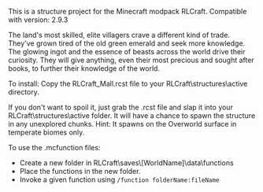 This is a structure project for the Minecraft modpack RLCraft. 
Compatible with version: 2.9.3

The land's most skilled, elite villagers crave a different kind of trade. They've grown tired of the old green emerald and seek more knowledge. 
The glowing ingot and the essence of beasts across the world drive their curiosity. They will give anything, even their most precious and sought after books, to further their knowledge of the world.

To install:
Copy the RLCraft_Mall.rcst file to your RLCraft\structures\active directory.

If you don't want to spoil it, just grab the .rcst file and slap it into your RLCraft\structures\active folder. 
It will have a chance to spawn the structure in any unexplored chunks. Hint: It spawns on the Overworld surface in temperate biomes only.

To use the .mcfunction files:
- Create a new folder in RLCraft\saves\\[WorldName]\data\functions
- Place the functions in the new folder.
- Invoke a given function using `/function folderName:fileName`
